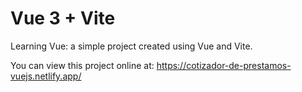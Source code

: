 # Vue 3 + Vite
Learning Vue: a simple project created using Vue and Vite.

You can view this project online at: https://cotizador-de-prestamos-vuejs.netlify.app/